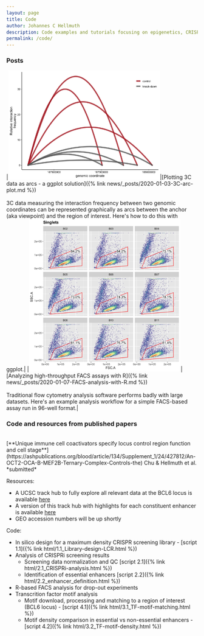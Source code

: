 ```yaml
---
layout: page
title: Code
author: Johannes C Hellmuth
description: Code examples and tutorials focusing on epigenetics, CRISPR and transcription factor biology. Most code is in R / Rstudio. Central code examples and walk-throughs of my published papers will be posted here.
permalink: /code/
---
```


### Posts

|<img alt="3C arc plot" style="width: 400px" src="/images/2020-01-03-3C-arc-plot-1.png">|[Plotting 3C data as arcs - a ggplot solution]({% link news/_posts/2020-01-03-3C-arc-plot.md %})<br><br>3C data measuring the interaction frequency between two genomic coordinates can be represented graphically as arcs between the anchor (aka viewpoint) and the region of interest. Here's how to do this with ggplot.|
|<img alt="High-throughput FACS assays with R" style="width: 400px" src="/images/2020-01-07-Live-gate-facet-thumbnail.png">|[Analyzing high-throughput FACS assays with R]({% link news/_posts/2020-01-07-FACS-analysis-with-R.md %})<br><br>Traditional flow cytometry analysis software performs badly with large datasets. Here's an example analysis workflow for a simple FACS-based assay run in 96-well format.|


### Code and resources from published papers
<br/>
[**Unique immune cell coactivators specify locus control region function and cell stage**](https://ashpublications.org/blood/article/134/Supplement_1/24/427812/An-OCT2-OCA-B-MEF2B-Ternary-Complex-Controls-the)  
Chu & Hellmuth et al. *submitted*
  
Resources:  
* A UCSC track hub to fully explore all relevant data at the BCL6 locus is available [here](http://genome.ucsc.edu/cgi-bin/hgTracks?db=hg38&position=chr3:187710000-188270000&hubUrl=https://raw.githubusercontent.com/jchellmuth/BCL6.track.hub/master/hub.txt)
* A version of this track hub with highlights for each constituent enhancer is available [here](http://genome.ucsc.edu/cgi-bin/hgTracks?db=hg38&position=chr3:187710000-188270000&hubUrl=https://raw.githubusercontent.com/jchellmuth/BCL6.track.hub/master/hub.txt&highlight=hg38.chr3%3A187900071-187903310%230064C8%7Chg38.chr3%3A187918231-187920230%23808080%7Chg38.chr3%3A187934971-187936970%23808080%7Chg38.chr3%3A187941871-187947250%23808080%7Chg38.chr3%3A187957831-187959830%230064C8%7Chg38.chr3%3A187962431-187964430%23808080%7Chg38.chr3%3A187968751-187970750%230064C8%7Chg38.chr3%3A187973731-187975950%23808080%7Chg38.chr3%3A187977811-187980750%230064C8%7Chg38.chr3%3A187981291-187983290%23808080%7Chg38.chr3%3A187743727-187745726%23228B22)
* GEO accession numbers will be up shortly 


Code:  
* In silico design for a maximum density CRISPR screening library  - [script 1.1]({% link html/1.1_Library-design-LCR.html %})  
* Analysis of CRISPRi screening results
  *  Screening data normalization and QC [script 2.1]({% link html/2.1_CRISPRi-analysis.html %})  
  *  Identification of essential enhancers [script 2.2]({% link html/2.2_enhancer_definition.html %})  
* R-based FACS analysis for drop-out experiments
* Transcrition factor motif analysis  
  * Motif download, processing and matching to a region of interest (BCL6 locus) - [script 4.1]({% link html/3.1_TF-motif-matching.html %})
  * Motif density comparison in essential vs non-essential enhancers - [script 4.2]({% link html/3.2_TF-motif-density.html %})
